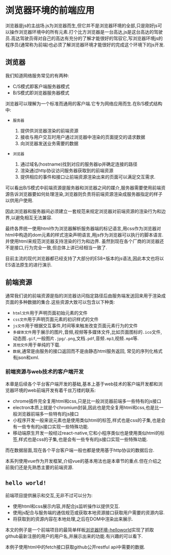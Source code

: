 # 浏览器环境的前端应用

浏览器是js的主战场.js为浏览器而生,但它并不是浏览器环境的全部,只是刚好js可以操作浏览器环境中的所有元素.打个比方浏览器是一台高达,js是这台高达的驾驶员.高达驾驶员得对自己的高达有充分的了解才能很好的驾驭它,写浏览器环境js的程序员(通常称为前端)也必须了解浏览器环境才能很好的完成这个环境下的js开发.

## 浏览器

我们知道网络服务常见的有两种:

+ C/S模式即客户端服务器模式
+ B/S模式即浏览器服务器模式

浏览器可以理解为一个标准而通用的客户端.它专为网络应用而生.在B/S模式结构中:

+ `服务器`
    1. 提供供浏览器渲染的前端资源
    2. 接收与用户交互时用户通过浏览器中渲染的页面提交的请求数据
    3. 向浏览器发送业务需要的数据

+ `浏览器`
    1. 通过域名(hostname)找到对应的服务器ip并确定连接的路径
    2. 渲染通过http协议访问服务器获取到的前端资源
    3. 提供相应的事件和接口让前端资源渲染出来的页面可以满足交互需求.

可以看出B/S模式中前端资源是服务器和浏览器之间的媒介,服务器需要使用前端资源告诉浏览器要如何处理渲染,浏览器则负责将前端资源渲染成服务器指定的样子以供用户使用.

因此浏览器和服务器间必须建立一套规范来规定浏览器对前端资源的渲染行为和边界,以避免相互无法兼容.

最终各界统一使用html作为浏览器解析服务器端的标记语言,用css作为浏览器对html中构造的dom元素的样式渲染声明语言,用js作为浏览器可以执行的脚本语言.并使用html来规范浏览器支持渲染的行为和边界.
虽然到现在各个厂商的浏览器还不是接口,行为完全一致,但总体上讲已经相当一致了.

目前主流的现代浏览器都已经支持了大部分的ES8+版本的js语法,因此本文也将以ES语法原生的进行演示.

## 前端资源

通常我们说的前端资源是指的浏览器访问指定路径后由服务端发送回来用于渲染成页面的多种数据的集合.这些资源大致可以包含以下种类:

+ `html文件`用于声明页面初始元素的文件
+ `css文件`用于声明页面元素的初识样式的文件
+ `js文件`用于根据交互事件,时间等来触发改变页面元素行为的文件
+ `多媒体文件`用于展示的图片,音频,视频等多媒体文件,比如页面图标的`.ico`文件,动态图`.gif`,一般图片`.jpg/.png`,文档`.pdf`,音频`.mp3`,视频`.mp4`等.
+ `其他文件`用于单纯的下载.
+ `数据`,通常是由服务的接口返回而不是由静态html服务返回, 常见的序列化格式有json和xml.

### 前端资源与web技术的客户端开发

本章是后续各个平台客户端开发的基础,基本上基于web技术的客户端开发都和浏览器环境的web前端开发有着千丝万缕的联系:

+ chrome插件完全复用html和css,只是比一般浏览器前端多一些特有的js接口
+ electron本质上就是个chromium封装,因此也是完全复用html和css,也是比一般浏览器前端多一些特有的js接口
+ 小程序开发一般来说元素也是使用类似html的标签,样式也是css的子集,也是会有一些专有的js接口实现一些特殊功能.
+ 移动端原生开发一般经过react-native,它和小程序类似也是使用类似html的标签,样式也是css的子集,也是会有一些专有的js接口实现一些特殊功能.

而在数据层面,现在各个平台客户端一般也都是使用基于http协议的数据后台.

本系列使用vue作为开发框架,介绍vue的基本用法也是本章节的重点.但在介绍之前我们还是先熟悉主要的前端资源.

## `hello world!`

前端项目提供展示和交互,无非不过可以分为:

+ 使用html和css展示内容,并配合js监听操作以提供交互.
+ 使用js配合与服务端的通信规范或获取本地资源接口获取用户需要的资源内容.
+ 将获取到的资源内容在本地处理,之后在DOM中渲染出来展示.

本文的例子是一个前端项目的最简单样板[浏览器环境-helloworld](https://github.com/hsz1273327/TutorialForFront-EndWeb/tree/%E6%B5%8F%E8%A7%88%E5%99%A8%E7%8E%AF%E5%A2%83-helloworld)实现了抓取github最新注册的用户的用户名,并展示出来的功能.有兴趣的可以看下.

本例子使用html中的fetch接口获取github公开restful api中需要的数据.



